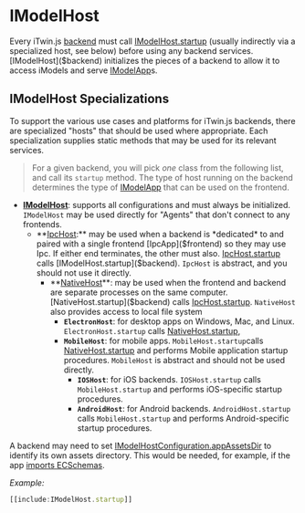 # IModelHost

Every iTwin.js [backend](../Glossary.md#backend) must call [IModelHost.startup]($backend) (usually indirectly via a specialized host, see below) before using any backend services. [IModelHost]($backend) initializes the pieces of a backend to allow it to access iModels and serve [IModelApp]($frontend)s.

## IModelHost Specializations

To support the various use cases and platforms for iTwin.js backends, there are specialized "hosts" that should be used where appropriate. Each specialization supplies static methods that may be used for its relevant services.

> For a given backend, you will pick *one* class from the following list, and call its `startup` method. The type of host running on the backend determines the type of [IModelApp](../frontend/IModelApp.md) that can be used on the frontend.

- **[IModelHost]($backend)**: supports all configurations and must always be initialized. `IModelHost` may be used directly for "Agents" that don't connect to any frontends.
  - **[IpcHost]($backend):** may be used when a backend is *dedicated* to and paired with a single frontend [IpcApp]($frontend) so they may use Ipc. If either end terminates, the other must also. [IpcHost.startup]($backend) calls [IModelHost.startup]($backend). `IpcHost` is abstract, and you should not use it directly.
    - **[NativeHost]($backend)**: may be used when the frontend and backend are separate processes on the same computer. [NativeHost.startup]($backend) calls [IpcHost.startup]($backend). `NativeHost` also provides access to local file system
      - **`ElectronHost`**: for desktop apps on Windows, Mac, and Linux. `ElectronHost.startup` calls [NativeHost.startup]($backend),
      - **`MobileHost`**: for mobile apps. `MobileHost.startup`calls [NativeHost.startup]($backend) and performs Mobile application startup procedures. `MobileHost` is abstract and should not be used directly.
        - **`IOSHost`**: for iOS backends. `IOSHost.startup` calls `MobileHost.startup` and performs iOS-specific startup procedures.
        - **`AndroidHost`**: for Android backends. `AndroidHost.startup` calls `MobileHost.startup` and performs Android-specific startup procedures.

A backend may need to set [IModelHostConfiguration.appAssetsDir]($backend) to identify its own assets directory. This would be needed, for example, if the app [imports ECSchemas](./SchemasAndElementsInTypeScript.md).

*Example:*

```ts
[[include:IModelHost.startup]]
```
